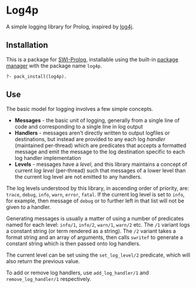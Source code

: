 # Log4p

A simple logging library for Prolog, inspired by [log4j](https://logging.apache.org/log4j/).

## Installation

This is a package for [SWI-Prolog](http://www.swi-prolog.org), installable using the built-in [package manager](http://www.swi-prolog.org/pldoc/man?section=prologpack) with the package name `log4p`.

```
?- pack_install(log4p).
```

## Use

The basic model for logging involves a few simple concepts.

 * **Messages** - the basic unit of logging, generally from a single line of code and corresponding to a single line in log output
 * **Handlers** - messages aren't directly written to output logfiles or destinations, but instead are provided to any each log _handler_ (maintained per-thread) which are predicates that accepts a formatted message and emit the message to the log destination specific to each log handler implementation
 * **Levels** - messages have a _level_, and this library maintains a concept of current _log level_ (per-thread) such that messages of a lower level than the current log level are not emitted to any handlers.

 The log levels understood by this library, in ascending order of priority, are: `trace`, `debug`, `info`, `warn`, `error`, `fatal`. If the current log level is set to `info`, for example, then message of `debug` or to further left in that list will not be given to a handler.

 Generating messages is usually a matter of using a number of predicates named for each level: `info/1`, `info/2`, `warn/1`, `warn/2` etc. The `/1` variant logs a constant string (or term rendered as a string). The `/2` variant takes a format string and an array of arguments, then calls `swritef` to generate a constant string which is then passed onto log handlers.

 The current level can be set using the `set_log_level/2` predicate, which will also return the previous value. 

 To add or remove log handlers, use `add_log_handler/1` and `remove_log_handler/1` respectively.

